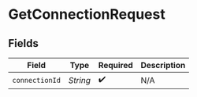 # GetConnectionRequest


## Fields

| Field              | Type               | Required           | Description        |
| ------------------ | ------------------ | ------------------ | ------------------ |
| `connectionId`     | *String*           | :heavy_check_mark: | N/A                |